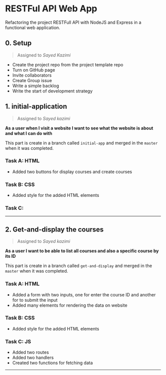 # RESTFul API Web App

Refactoring the project RESTFull API with NodeJS and Express in a functional web application.

## 0. Setup

> Assigned to _Sayed Kazimi_

- Create the project repo from the project template repo
- Turn on GitHub page
- Invite collaborators
- Create Group issue
- Write a simple backlog
- Write the start of development strategy

## 1. initial-application

> Assigned to _Sayed kazimi_

**As a user when I visit a website I want to see what the website is about and what I can do with**

This part is create in a branch called `initial-app` and merged in the `master` when it was completed.

### Task A: HTML

- Added two buttons for display courses and create courses

### Task B: CSS

- Added style for the added HTML elements

### Task C:

---

## 2. Get-and-display the courses

> Assigned to _Sayed kazimi_

**As a user I want to be able to list all courses and also a specific course by its ID**

This part is create in a branch called `get-and-display` and merged in the `master` when it was completed.

### Task A: HTML

- Added a form with two inputs, one for enter the course ID and another for to submit the input
- Added many elements for rendering the data on website

### Task B: CSS

- Added style for the added HTML elements

### Task C: JS

- Added two routes
- Added two handlers
- Created two functions for fetching data

---
